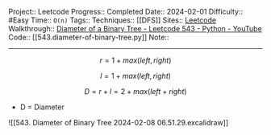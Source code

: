 Project:: Leetcode
Progress:: Completed
Date:: 2024-02-01
Difficulty:: #Easy 
Time:: `O(n)`
Tags:: 
Techniques:: [[DFS]]
Sites:: [Leetcode](https://leetcode.com/problems/diameter-of-binary-tree/description/)
Walkthrough:: [Diameter of a Binary Tree - Leetcode 543 - Python - YouTube](https://www.youtube.com/watch?v=bkxqA8Rfv04)
Code:: [[543.diameter-of-binary-tree.py]]
Note:: 

---

$$
r = 1 + max(left, right)
$$

$$
l = 1 + max(left, right)
$$


$$
D = r + l = 2 + max(left + right)
$$

- D = Diameter

![[543. Diameter of Binary Tree 2024-02-08 06.51.29.excalidraw]]